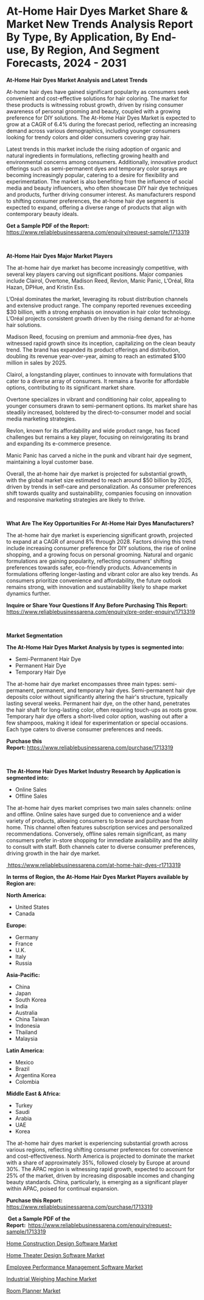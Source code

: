 <p><h1>At-Home Hair Dyes Market Share & Market New Trends Analysis Report By Type, By Application, By End-use, By Region, And Segment Forecasts, 2024 - 2031</h1></p><p><strong>At-Home Hair Dyes Market Analysis and Latest Trends</strong></p>
<p><p>At-home hair dyes have gained significant popularity as consumers seek convenient and cost-effective solutions for hair coloring. The market for these products is witnessing robust growth, driven by rising consumer awareness of personal grooming and beauty, coupled with a growing preference for DIY solutions. The At-Home Hair Dyes Market is expected to grow at a CAGR of 6.4% during the forecast period, reflecting an increasing demand across various demographics, including younger consumers looking for trendy colors and older consumers covering gray hair.</p><p>Latest trends in this market include the rising adoption of organic and natural ingredients in formulations, reflecting growing health and environmental concerns among consumers. Additionally, innovative product offerings such as semi-permanent dyes and temporary color sprays are becoming increasingly popular, catering to a desire for flexibility and experimentation. The market is also benefiting from the influence of social media and beauty influencers, who often showcase DIY hair dye techniques and products, further driving consumer interest. As manufacturers respond to shifting consumer preferences, the at-home hair dye segment is expected to expand, offering a diverse range of products that align with contemporary beauty ideals.</p></p>
<p><strong>Get a Sample PDF of the Report:&nbsp;</strong> <a href="https://www.reliablebusinessarena.com/enquiry/request-sample/1713319?utm_campaign=1739&utm_medium=2&utm_source=Github&utm_content=ia&utm_term=22102024&utm_id=at-home-hair-dyes">https://www.reliablebusinessarena.com/enquiry/request-sample/1713319</a></p>
<p>&nbsp;</p>
<p><strong>At-Home Hair Dyes Major Market Players</strong></p>
<p><p>The at-home hair dye market has become increasingly competitive, with several key players carving out significant positions. Major companies include Clairol, Overtone, Madison Reed, Revlon, Manic Panic, L’Oréal, Rita Hazan, DPHue, and Kristin Ess. </p><p>L’Oréal dominates the market, leveraging its robust distribution channels and extensive product range. The company reported revenues exceeding $30 billion, with a strong emphasis on innovation in hair color technology. L’Oréal projects consistent growth driven by the rising demand for at-home hair solutions.</p><p>Madison Reed, focusing on premium and ammonia-free dyes, has witnessed rapid growth since its inception, capitalizing on the clean beauty trend. The brand has expanded its product offerings and distribution, doubling its revenue year-over-year, aiming to reach an estimated $100 million in sales by 2025.</p><p>Clairol, a longstanding player, continues to innovate with formulations that cater to a diverse array of consumers. It remains a favorite for affordable options, contributing to its significant market share.</p><p>Overtone specializes in vibrant and conditioning hair color, appealing to younger consumers drawn to semi-permanent options. Its market share has steadily increased, bolstered by the direct-to-consumer model and social media marketing strategies.</p><p>Revlon, known for its affordability and wide product range, has faced challenges but remains a key player, focusing on reinvigorating its brand and expanding its e-commerce presence.</p><p>Manic Panic has carved a niche in the punk and vibrant hair dye segment, maintaining a loyal customer base. </p><p>Overall, the at-home hair dye market is projected for substantial growth, with the global market size estimated to reach around $50 billion by 2025, driven by trends in self-care and personalization. As consumer preferences shift towards quality and sustainability, companies focusing on innovation and responsive marketing strategies are likely to thrive.</p></p>
<p>&nbsp;</p>
<p><strong>What Are The Key Opportunities For At-Home Hair Dyes Manufacturers?</strong></p>
<p><p>The at-home hair dye market is experiencing significant growth, projected to expand at a CAGR of around 8% through 2028. Factors driving this trend include increasing consumer preference for DIY solutions, the rise of online shopping, and a growing focus on personal grooming. Natural and organic formulations are gaining popularity, reflecting consumers' shifting preferences towards safer, eco-friendly products. Advancements in formulations offering longer-lasting and vibrant color are also key trends. As consumers prioritize convenience and affordability, the future outlook remains strong, with innovation and sustainability likely to shape market dynamics further.</p></p>
<p><strong>Inquire or Share Your Questions If Any Before Purchasing This Report:</strong> <a href="https://www.reliablebusinessarena.com/enquiry/pre-order-enquiry/1713319?utm_campaign=1739&utm_medium=2&utm_source=Github&utm_content=ia&utm_term=22102024&utm_id=at-home-hair-dyes">https://www.reliablebusinessarena.com/enquiry/pre-order-enquiry/1713319</a></p>
<p>&nbsp;</p>
<p><strong>Market Segmentation</strong></p>
<p><strong>The At-Home Hair Dyes Market Analysis by types is segmented into:</strong></p>
<p><ul><li>Semi-Permanent Hair Dye</li><li>Permanent Hair Dye</li><li>Temporary Hair Dye</li></ul></p>
<p><p>The at-home hair dye market encompasses three main types: semi-permanent, permanent, and temporary hair dyes. Semi-permanent hair dye deposits color without significantly altering the hair's structure, typically lasting several weeks. Permanent hair dye, on the other hand, penetrates the hair shaft for long-lasting color, often requiring touch-ups as roots grow. Temporary hair dye offers a short-lived color option, washing out after a few shampoos, making it ideal for experimentation or special occasions. Each type caters to diverse consumer preferences and needs.</p></p>
<p><strong>Purchase this Report:&nbsp;</strong><a href="https://www.reliablebusinessarena.com/purchase/1713319?utm_campaign=1739&utm_medium=2&utm_source=Github&utm_content=ia&utm_term=22102024&utm_id=at-home-hair-dyes">https://www.reliablebusinessarena.com/purchase/1713319</a></p>
<p>&nbsp;</p>
<p><strong>The At-Home Hair Dyes Market Industry Research by Application is segmented into:</strong></p>
<p><ul><li>Online Sales</li><li>Offline Sales</li></ul></p>
<p><p>The at-home hair dyes market comprises two main sales channels: online and offline. Online sales have surged due to convenience and a wider variety of products, allowing consumers to browse and purchase from home. This channel often features subscription services and personalized recommendations. Conversely, offline sales remain significant, as many consumers prefer in-store shopping for immediate availability and the ability to consult with staff. Both channels cater to diverse consumer preferences, driving growth in the hair dye market.</p></p>
<p><a href="https://www.reliablebusinessarena.com/at-home-hair-dyes-r1713319?utm_campaign=1739&utm_medium=2&utm_source=Github&utm_content=ia&utm_term=22102024&utm_id=at-home-hair-dyes">&nbsp;https://www.reliablebusinessarena.com/at-home-hair-dyes-r1713319</a></p>
<p><strong>In terms of Region, the At-Home Hair Dyes Market Players available by Region are:</strong></p>
<p>
    <p> <strong> North America: </strong>
        <ul>
            <li>United States</li>
            <li>Canada</li>
        </ul>
        </p> 
    <p> <strong> Europe: </strong>
        <ul>
            <li>Germany</li>
            <li>France</li>
            <li>U.K.</li>
            <li>Italy</li>
            <li>Russia</li>
        </ul>
        </p> 
    <p> <strong> Asia-Pacific: </strong>
        <ul>
            <li>China</li>
            <li>Japan</li>
            <li>South Korea</li>
            <li>India</li>
            <li>Australia</li>
            <li>China Taiwan</li>
            <li>Indonesia</li>
            <li>Thailand</li>
            <li>Malaysia</li>
        </ul>
        </p> 
    <p> <strong> Latin America: </strong>
        <ul>
            <li>Mexico</li>
            <li>Brazil</li>
            <li>Argentina Korea</li>
            <li>Colombia</li>
        </ul>
        </p> 
    <p> <strong> Middle East & Africa: </strong>
        <ul>
            <li>Turkey</li>
            <li>Saudi</li>
            <li>Arabia</li>
            <li>UAE</li>
            <li>Korea</li>
        </ul>
    </p>
    </p>
<p><p>The at-home hair dyes market is experiencing substantial growth across various regions, reflecting shifting consumer preferences for convenience and cost-effectiveness. North America is projected to dominate the market with a share of approximately 35%, followed closely by Europe at around 30%. The APAC region is witnessing rapid growth, expected to account for 25% of the market, driven by increasing disposable incomes and changing beauty standards. China, particularly, is emerging as a significant player within APAC, poised for continual expansion.</p></p>
<p><strong>Purchase this Report: </strong><a href="https://www.reliablebusinessarena.com/purchase/1713319?utm_campaign=1739&utm_medium=2&utm_source=Github&utm_content=ia&utm_term=22102024&utm_id=at-home-hair-dyes">https://www.reliablebusinessarena.com/purchase/1713319</a></p>
<p>&nbsp;<strong>Get a Sample PDF of the Report:&nbsp;&nbsp;</strong><a href="https://www.reliablebusinessarena.com/enquiry/request-sample/1713319?utm_campaign=1739&utm_medium=2&utm_source=Github&utm_content=ia&utm_term=22102024&utm_id=at-home-hair-dyes">https://www.reliablebusinessarena.com/enquiry/request-sample/1713319</a></p>
<p><strong></strong></p>
<p><p><a href="https://www.linkedin.com/pulse/home-construction-design-software-market-refracting-trends-lorbc?utm_campaign=1739&utm_medium=2&utm_source=Github&utm_content=ia&utm_term=22102024&utm_id=at-home-hair-dyes">Home Construction Design Software Market</a></p><p><a href="https://www.linkedin.com/pulse/deep-dive-home-theater-design-software-market-itstrends-segmentation-sumjc?utm_campaign=1739&utm_medium=2&utm_source=Github&utm_content=ia&utm_term=22102024&utm_id=at-home-hair-dyes">Home Theater Design Software Market</a></p><p><a href="https://www.linkedin.com/pulse/employee-performance-management-software-industry-sector-r3fie?utm_campaign=1739&utm_medium=2&utm_source=Github&utm_content=ia&utm_term=22102024&utm_id=at-home-hair-dyes">Employee Performance Management Software Market</a></p><p><a href="https://issuu.com/reportprime-2/docs/industrial-weighing-machine-market-_6257def00904bb?utm_campaign=1739&utm_medium=2&utm_source=Github&utm_content=ia&utm_term=22102024&utm_id=at-home-hair-dyes">Industrial Weighing Machine Market</a></p><p><a href="https://www.linkedin.com/pulse/room-planner-market-size-share-growth-analysis-type-application-hdeyc?utm_campaign=1739&utm_medium=2&utm_source=Github&utm_content=ia&utm_term=22102024&utm_id=at-home-hair-dyes">Room Planner Market</a></p></p>